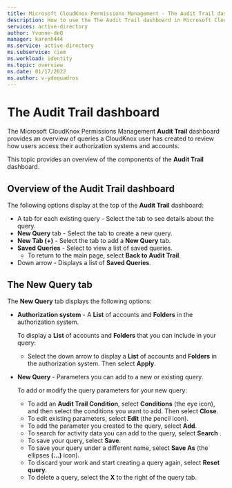 ```yaml
---
title: Microsoft CloudKnox Permissions Management - The Audit Trail dashboard
description: How to use the The Audit Trail dashboard in Microsoft CloudKnox Permissions Management.
services: active-directory
author: Yvonne-deQ
manager: karenh444
ms.service: active-directory
ms.subservice: ciem
ms.workload: identity
ms.topic: overview
ms.date: 01/17/2022
ms.author: v-ydequadros
---
```


# The Audit Trail dashboard

The Microsoft CloudKnox Permissions Management **Audit Trail** dashboard provides an overview of queries a CloudKnox user has created to review how users access their authorization systems and accounts. 

This topic provides an overview of the components of the **Audit Trail** dashboard.

## Overview of the Audit Trail dashboard

The following options display at the top of the **Audit Trail** dashboard: 
- A tab for each existing query - Select the tab to see details about the query.
- **New Query** tab - Select the tab to create a new query.
- **New Tab (+)** - Select the tab to add a **New Query** tab.
- **Saved Queries** - Select to view a list of saved queries.
    - To return to the main page, select **Back to Audit Trail**.
- Down arrow - Displays a list of **Saved Queries**.

## The New Query tab 

The **New Query** tab displays the following options:

- **Authorization system** - A **List** of accounts and **Folders** in the authorization system.
 
    To display a **List** of accounts and **Folders** that you can include in your query:

    - Select the down arrow to display a **List** of accounts and **Folders** in the authorization system. Then select **Apply**.

- **New Query** - Parameters you can add to a new or existing query.

    To add or modify the query parameters for your new query:

    - To add an **Audit Trail Condition**, select **Conditions** (the eye icon), and then select the conditions you want to add. Then select **Close**.
    - To edit existing parameters, select **Edit** (the pencil icon).
    - To add the parameter you created to the query, select **Add**.
    - To search for activity data you can add to the query, select **Search** .
    - To save your query, select **Save**.
    - To save your query under a different name, select **Save As** (the ellipses **(...)** icon).
    - To discard your work and start creating a query again, select **Reset query**.
    - To delete a query, select the **X** to the right of the query tab.


<!---## Next steps--->